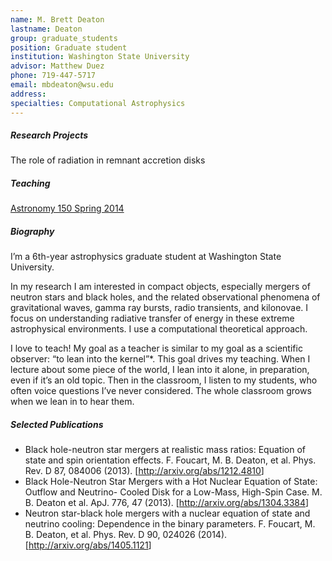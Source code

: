 ```yaml
---
name: M. Brett Deaton
lastname: Deaton
group: graduate_students
position: Graduate student
institution: Washington State University
advisor: Matthew Duez
phone: 719-447-5717
email: mbdeaton@wsu.edu
address:
specialties: Computational Astrophysics
---
```


##### Research Projects

The role of radiation in remnant accretion disks

##### Teaching

<a href="http://public.wsu.edu/~mbdeaton/Classes/ASTR150/index.html" target="_blank"
title="Astronomy 150 Spring 2014">Astronomy 150 Spring 2014</a>

##### Biography

I’m a 6th-year astrophysics graduate student at Washington State University.

In my research I am interested in compact objects, especially mergers of neutron stars and black
holes, and the related observational phenomena of gravitational waves, gamma ray bursts, radio
transients, and kilonovae. I focus on understanding radiative transfer of energy in these extreme
astrophysical environments. I use a computational theoretical approach.

I love to teach! My goal as a teacher is similar to my goal as a scientific observer: “to lean into
the kernel”*. This goal drives my teaching. When I lecture about some piece of the world, I lean
into it alone, in preparation, even if it’s an old topic. Then in the classroom, I listen to my
students, who often voice questions I’ve never considered. The whole classroom grows when we lean in
to hear them.

##### Selected Publications

<ul>
<li>Black hole-neutron star mergers at realistic mass ratios: Equation of state and spin orientation
effects. F. Foucart, M. B. Deaton, et al. Phys. Rev. D 87, 084006 (2013). [<a
href="http://arxiv.org/abs/1212.4810" target="_blank">http://arxiv.org/abs/1212.4810</a>]</li>
<li>Black Hole-Neutron Star Mergers with a Hot Nuclear Equation of State: Outflow and Neutrino-
Cooled Disk for a Low-Mass, High-Spin Case. M. B. Deaton et al. ApJ. 776, 47 (2013). [<a
href="http://arxiv.org/abs/1304.3384" target="_blank">http://arxiv.org/abs/1304.3384</a>]</li>
<li>Neutron star-black hole mergers with a nuclear equation of state and neutrino cooling:
Dependence in the binary parameters. F. Foucart, M. B. Deaton, et al. Phys. Rev. D 90, 024026
(2014). [<a href="http://arxiv.org/abs/1405.1121"
target="_blank">http://arxiv.org/abs/1405.1121</a>]</li>
</ul>
